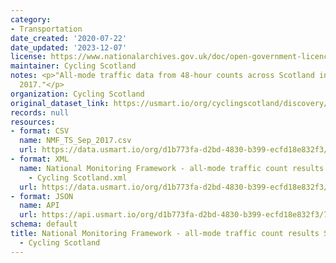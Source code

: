 ```yaml
---
category:
- Transportation
date_created: '2020-07-22'
date_updated: '2023-12-07'
license: https://www.nationalarchives.gov.uk/doc/open-government-licence/version/3/
maintainer: Cycling Scotland
notes: <p>"All-mode traffic data from 48-hour counts across Scotland in September
  2017."</p>
organization: Cycling Scotland
original_dataset_link: https://usmart.io/org/cyclingscotland/discovery/discovery-view-detail/24ad961e-09b2-40ef-a253-abe960a53f3f
records: null
resources:
- format: CSV
  name: NMF_TS_Sep_2017.csv
  url: https://data.usmart.io/org/d1b773fa-d2bd-4830-b399-ecfd18e832f3/resource?resourceGUID=51be698f-4663-4a18-836d-6382d6d9d069
- format: XML
  name: National Monitoring Framework - all-mode traffic count results September 2017
    - Cycling Scotland.xml
  url: https://data.usmart.io/org/d1b773fa-d2bd-4830-b399-ecfd18e832f3/resource?resourceGUID=328209bc-8cde-4386-8fb0-6cb89aeab422
- format: JSON
  name: API
  url: https://api.usmart.io/org/d1b773fa-d2bd-4830-b399-ecfd18e832f3/781a5c74-6170-4f5c-9d53-23cc213685bf/1/urql
schema: default
title: National Monitoring Framework - all-mode traffic count results September 2017
  - Cycling Scotland
---
```

